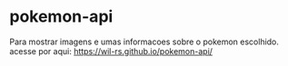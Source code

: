 # pokemon-api
Para mostrar imagens e umas informacoes sobre o pokemon escolhido.
acesse por aqui: https://wil-rs.github.io/pokemon-api/
